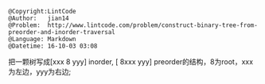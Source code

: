 ```
@Copyright:LintCode
@Author:   jian14
@Problem:  http://www.lintcode.com/problem/construct-binary-tree-from-preorder-and-inorder-traversal
@Language: Markdown
@Datetime: 16-10-03 03:08
```

把一颗树写成[xxx 8 yyy] inorder,  [ 8xxx yyy] preorder的结构，8为root，xxx为左边，yyy为右边;